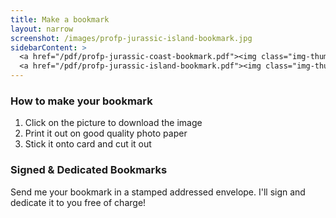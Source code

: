 ```yaml
---
title: Make a bookmark
layout: narrow
screenshot: /images/profp-jurassic-island-bookmark.jpg
sidebarContent: >
  <a href="/pdf/profp-jurassic-coast-bookmark.pdf"><img class="img-thumbnail" src="/images/profp-jurassic-coast-bookmark.jpg" alt="Click to download the Jurassic Coast bookmark"></a>
  <a href="/pdf/profp-jurassic-island-bookmark.pdf"><img class="img-thumbnail" src="/images/profp-jurassic-island-bookmark.jpg" alt="Click to download the Jurassic Island bookmark"></a>
---
```


### How to make your bookmark

1. Click on the picture to download the image
2. Print it out on good quality photo paper
3. Stick it onto card and cut it out

### Signed & Dedicated Bookmarks

Send me your bookmark in a stamped addressed envelope. I'll sign and dedicate it to you free of charge!
